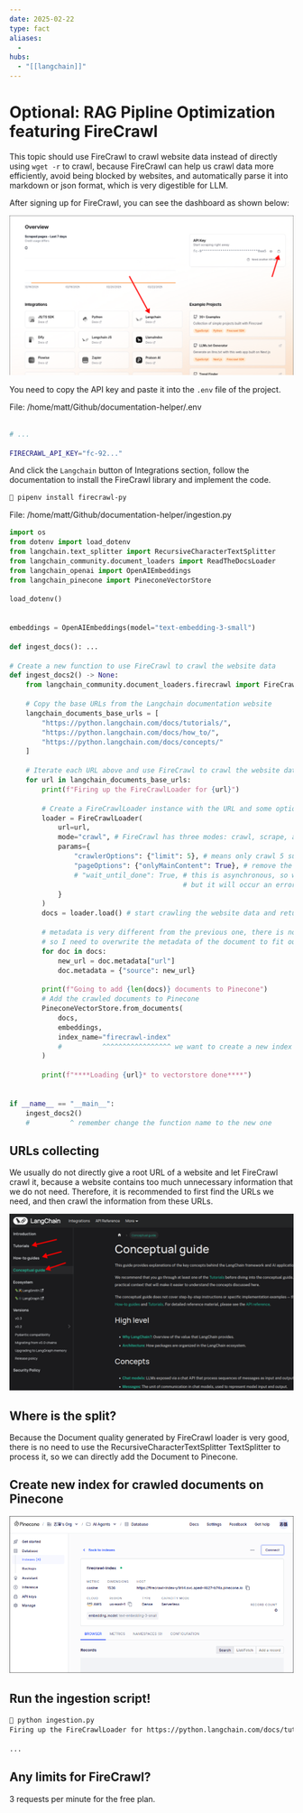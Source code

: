 ```yaml
---
date: 2025-02-22
type: fact
aliases:
  -
hubs:
  - "[[langchain]]"
---
```


# Optional: RAG Pipline Optimization featuring FireCrawl

This topic should use FireCrawl to crawl website data instead of directly using `wget -r` to crawl, because FireCrawl can help us crawl data more efficiently, avoid being blocked by websites, and automatically parse it into markdown or json format, which is very digestible for LLM.

After signing up for FireCrawl, you can see the dashboard as shown below:


![dashboard-of-firecrawl.png](../assets/imgs/dashboard-of-firecrawl.png)

You need to copy the API key and paste it into the `.env` file of the project.

File: /home/matt/Github/documentation-helper/.env
```sh

# ...

FIRECRAWL_API_KEY="fc-92..."
```

And click the `Langchain` button of Integrations section, follow the documentation to install the FireCrawl library and implement the code.

```sh
 pipenv install firecrawl-py
```

File: /home/matt/Github/documentation-helper/ingestion.py
```python
import os
from dotenv import load_dotenv
from langchain.text_splitter import RecursiveCharacterTextSplitter
from langchain_community.document_loaders import ReadTheDocsLoader
from langchain_openai import OpenAIEmbeddings
from langchain_pinecone import PineconeVectorStore

load_dotenv()


embeddings = OpenAIEmbeddings(model="text-embedding-3-small")

def ingest_docs(): ...

# Create a new function to use FireCrawl to crawl the website data
def ingest_docs2() -> None:
    from langchain_community.document_loaders.firecrawl import FireCrawlLoader # Import FireCrawlLoader which wraps the FireCrawl API with Langchain's document loader interface

    # Copy the base URLs from the Langchain documentation website
    langchain_documents_base_urls = [
        "https://python.langchain.com/docs/tutorials/",
        "https://python.langchain.com/docs/how_to/",
        "https://python.langchain.com/docs/concepts/"
    ]

    # Iterate each URL above and use FireCrawl to crawl the website data then add it to Pinecone
    for url in langchain_documents_base_urls:
        print(f"Firing up the FireCrawlLoader for {url}")
        
        # Create a FireCrawlLoader instance with the URL and some options
        loader = FireCrawlLoader(
            url=url,
            mode="crawl", # FireCrawl has three modes: crawl, scrape, and map. We use crawl mode to crawl the website data and its subpages
            params={
                "crawlerOptions": {"limit": 5}, # means only crawl 5 subpages for each URL
                "pageOptions": {"onlyMainContent": True}, # remove the header and footer of the website, only left the main content
                # "wait_until_done": True, # this is asynchronous, so we need to wait until the crawling is done by setting this option to True
                                           # but it will occur an error, so I commit it and it seems still work synchronously already
            }
        )
        docs = loader.load() # start crawling the website data and return the Document objects

        # metadata is very different from the previous one, there is not "source" key but "url" key to store the URL of the document
        # so I need to overwrite the metadata of the document to fit our application
        for doc in docs:
            new_url = doc.metadata["url"]
            doc.metadata = {"source": new_url}

        print(f"Going to add {len(docs)} documents to Pinecone")
        # Add the crawled documents to Pinecone
        PineconeVectorStore.from_documents(
            docs,
            embeddings,
            index_name="firecrawl-index"
            #          ^^^^^^^^^^^^^^^^^ we want to create a new index for the crawled documents by FireCrawl
        )

        print(f"****Loading {url}* to vectorstore done****")


if __name__ == "__main__":
    ingest_docs2()
    #          ^ remember change the function name to the new one

```


## URLs collecting

We usually do not directly give a root URL of a website and let FireCrawl crawl it, because a website contains too much unnecessary information that we do not need. Therefore, it is recommended to first find the URLs we need, and then crawl the information from these URLs.

![get-usefull-urls.png](../assets/imgs/get-usefull-urls.png)


## Where is the split?

Because the Document quality generated by FireCrawl loader is very good, there is no need to use the RecursiveCharacterTextSplitter TextSplitter to process it, so we can directly add the Document to Pinecone.


## Create new index for crawled documents on Pinecone

![new-index-for-firecrawl.png](../assets/imgs/new-index-for-firecrawl.png)


## Run the ingestion script!

```sh
 python ingestion.py
Firing up the FireCrawlLoader for https://python.langchain.com/docs/tutorials/

...

```

## Any limits for FireCrawl?

3 requests per minute for the free plan.
